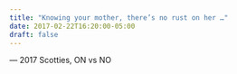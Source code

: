 ```yaml
---
title: "Knowing your mother, there’s no rust on her …"
date: 2017-02-22T16:20:00-05:00
draft: false
---
```

— 2017 Scotties, ON vs NO